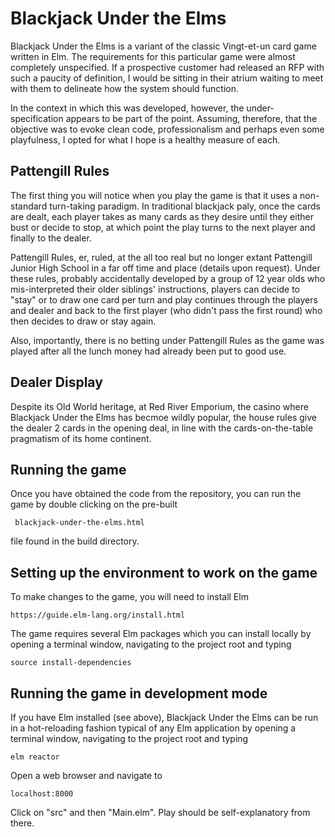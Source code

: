 # Blackjack Under the Elms

Blackjack Under the Elms is a variant of the classic Vingt-et-un card game written in Elm.  The requirements for this particular game were almost completely unspecified.  If a prospective customer had released an RFP with such a paucity of definition, I would be sitting in their atrium waiting to meet with them to delineate how the system should function.

In the context in which this was developed, however, the under-specification appears to be part of the point.  Assuming, therefore, that the objective was to evoke clean code, professionalism and perhaps even some playfulness, I opted for what I hope is a healthy measure of each.

## Pattengill Rules
The first thing you will notice when you play the game is that it uses a non-standard turn-taking paradigm.  In traditional blackjack paly, once the cards are dealt, each player takes as many cards as they desire until they either bust or decide to stop, at which point the play turns to the next player and finally to the dealer.

Pattengill Rules, er, ruled, at the all too real but no longer extant Pattengill Junior High School in a far off time and place (details upon request).  Under these rules, probably accidentally developed by a group of 12 year olds who mis-interpreted their older siblings' instructions, players can decide to "stay" or to draw one card per turn and play continues through the players and dealer and back to the first player (who didn't pass the first round)  who then decides to draw or stay again.

Also, importantly, there is no betting under Pattengill Rules as the game was played after all the lunch money had already been put to good use.


## Dealer Display
Despite its Old World heritage, at Red River Emporium, the casino where Blackjack Under the Elms has becmoe wildly popular, the house rules give the dealer 2 cards in the opening deal, in line with the cards-on-the-table pragmatism of its home continent.


## Running the game
Once you have obtained the code from the repository, you can run the game by double clicking on  the pre-built	

     blackjack-under-the-elms.html

file found in the build directory.

## Setting up the environment to work on the game
To make changes to the game, you will need to install Elm

    https://guide.elm-lang.org/install.html

The game requires several Elm packages which you can install locally by opening a terminal window, navigating to the project root and typing

    source install-dependencies

## Running the game in development mode
If you have Elm installed (see above), Blackjack Under the Elms can be run in a hot-reloading fashion typical of any Elm application by opening a terminal window, navigating to the project root and typing

    elm reactor

Open a web browser and navigate to

    localhost:8000

Click on "src" and then "Main.elm".  Play should be self-explanatory from there.




